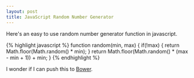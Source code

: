 ```yaml
---
layout: post
title: JavaScript Random Number Generator 
---
```


Here's an easy to use random number generator function in javascript.

{% highlight javascript %}
function random(min, max) {
  if(!max) { 
    return Math.floor(Math.random() * min);
  }
  return Math.floor(Math.random() * (max - min + 1)) + min;
}
{% endhighlight %}	

I wonder if I can push this to [Bower](http://twitter.github.com/bower/).
